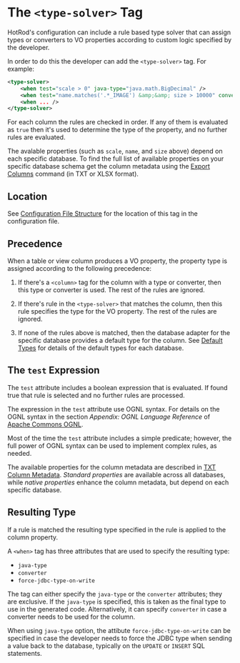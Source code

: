 # The `<type-solver>` Tag

HotRod's configuration can include a rule based type solver that can assign types or converters to VO properties according 
to custom logic specified by the developer. 

In order to do this the developer can add the `<type-solver>` tag. For example:

```xml
<type-solver>
    <when test="scale > 0" java-type="java.math.BigDecimal" />
    <when test="name.matches('.*_IMAGE') &amp;&amp; size > 10000" converter="ByteArrayConverter" />
    <when ... />
</type-solver>
```

For each column the rules are checked in order. If any of them is evaluated as `true` then it's used to determine the type of 
the property, and no further rules are evaluated. 

The avalable properties (such as `scale`, `name`, and `size` above) depend on each specific database. To find the full list of available
properties on your specific database schema get the column metadata using the [Export Columns](../../maven/goal-export-columns-txt.md) 
command (in TXT or XLSX format).

## Location

See [Configuration File Structure](../configuration-file-structure.md) for the location of this tag in the configuration file.

## Precedence

When a table or view column produces a VO property, the property type is assigned according to the following precedence:

1. If there's a `<column>` tag for the column with a  type or converter, then this type or converter is used. The rest of the rules are ignored.

2. If there's rule in the `<type-solver>` that matches the column, then this rule specifies the type for the VO property. The rest of the rules are ignored.

3. If none of the rules above is matched, then the database adapter for the specific database provides a default type for the column. 
See [Default Types](../supported-databases.md) for details of the default types for each database.

## The `test` Expression

The `test` attribute includes a boolean expression that is evaluated. If found true that rule is selected and no further rules are processed.

The expression in the `test` attribute use OGNL syntax. For details on the OGNL syntax in the section *Appendix: OGNL Language Reference* 
of [Apache Commons OGNL](https://commons.apache.org/proper/commons-ognl/language-guide.html).

Most of the time the `test` attribute includes a simple predicate; however, the full power of OGNL syntax can be used to implement complex rules, as needed.  

The available properties for the column metadata are described in [TXT Column Metadata](../../maven/command-export-columns-txt.md). *Standard properties* 
are available across all databases, while *native properties* enhance the column metadata, but depend on each specific database.

## Resulting Type

If a rule is matched the resulting type specified in the rule is applied to the column property.

A `<when>` tag has three attributes that are used to specify the resulting type:

 - `java-type`
 - `converter`
 - `force-jdbc-type-on-write`
 
The tag can either specify the `java-type` or the `converter` attributes; they are exclusive. If the `java-type` is specified, this is taken as the final type to use in the generated code. Alternatively, it can specify `converter` in case a converter needs to be used for the column.

When using `java-type` option, the attibute `force-jdbc-type-on-write` can be specified in case the developer needs to force the JDBC type when sending a
value back to the database, typically on the `UPDATE` or `INSERT` SQL statements.


 
 